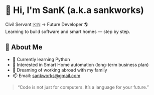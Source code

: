 # 👋 Hi, I'm SanK (a.k.a sankworks)

Civil Servant 🇰🇷 → Future Developer 🌎  
Learning to build software and smart homes — step by step.

## 🧭 About Me
- 📘 Currently learning Python
- 🏡 Interested in Smart Home automation (long-term business plan)
- 💬 Dreaming of working abroad with my family
- 📫 Email: sankworks@gmail.com

> “Code is not just for computers. It’s a language for your future.”
